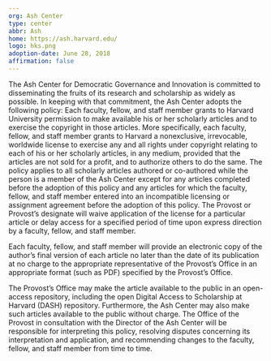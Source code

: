 ```yaml
---
org: Ash Center
type: center
abbr: Ash
home: https://ash.harvard.edu/
logo: hks.png
adoption-date: June 28, 2018
affirmation: false
---
```


The Ash Center for Democratic Governance and Innovation is committed to disseminating the fruits of its research and scholarship as widely as possible. In keeping with that commitment, the Ash Center adopts the following policy: Each faculty, fellow, and staff member grants to Harvard University permission to make available his or her scholarly articles and to exercise the copyright in those articles. More specifically, each faculty, fellow, and staff member grants to Harvard a nonexclusive, irrevocable, worldwide license to exercise any and all rights under copyright relating to each of his or her scholarly articles, in any medium, provided that the articles are not sold for a profit, and to authorize others to do the same. The policy applies to all scholarly articles authored or co-authored while the person is a member of the Ash Center except for any articles completed before the adoption of this policy and any articles for which the faculty, fellow, and staff member entered into an incompatible licensing or assignment agreement before the adoption of this policy. The Provost or Provost’s designate will waive application of the license for a particular article or delay access for a specified period of time upon express direction by a faculty, fellow, and staff member.

Each faculty, fellow, and staff member will provide an electronic copy of the author’s final version of each article no later than the date of its publication at no charge to the appropriate representative of the Provost’s Office in an appropriate format (such as PDF) specified by the Provost’s Office.

The Provost’s Office may make the article available to the public in an open-access repository, including the open Digital Access to Scholarship at Harvard (DASH) repository. Furthermore, the Ash Center may also make such articles available to the public without charge. The Office of the Provost in consultation with the Director of the Ash Center will be responsible for interpreting this policy, resolving disputes concerning its interpretation and application, and recommending changes to the faculty, fellow, and staff member from time to time.
